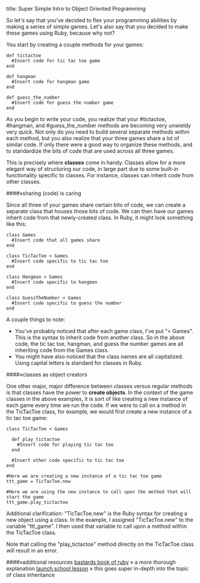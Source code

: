 title: Super Simple Intro to Object Oriented Programming

So let's say that you've decided to flex your programming abilities by making a series of simple games. Let's also say that you decided to make these games using Ruby, because why not?

You start by creating a couple methods for your games:

```
def tictactoe
  #Insert code for tic tac toe game
end

def hangman
  #Insert code for hangman game
end

def guess_the_number
  #Insert code for guess the number game
end
```

As you begin to write your code, you realize that your #tictactoe, #hangman, and #guess_the_number methods are becoming very unwieldy very quick. Not only do you need to build several separate methods within each method, but you also realize that your three games share a lot of similar code. If only there were a good way to organize these methods, and to standardize the bits of code that are used across all three games.

This is precisely where **classes** come in handy. Classes allow for a more elegant way of structuring our code, in large part due to some built-in functionality specific to classes. For instance, classes can inherit code from other classes.

<!--more-->

####»sharing (code) is caring

Since all three of your games share certain bits of code, we can create a separate class that houses those bits of code. We can then have our games inherit code from that newly-created class. In Ruby, it might look something like this:

```
class Games
  #Insert code that all games share
end

class TicTacToe < Games
  #Insert code specific to tic tac toe
end

class Hangman < Games
  #Insert code specific to hangman
end

class GuessTheNumber < Games
  #Insert code specific to guess the number
end
```

A couple things to note:
* You've probably noticed that after each game class, I've put "< Games". This is the syntax to inherit code from another class. So in the above code, the tic tac toe, hangman, and guess the number games are all inheriting code from the Games class.
* You might have also noticed that the class names are all capitalized. Using capital letters is standard for classes in Ruby.

####»classes as object creators

One other major, major difference between classes versus regular methods is that classes have the power to **create objects**. In the context of the game classes in the above examples, it is sort of like creating a new instance of each game every time we run the code. If we were to call on a method in the TicTacToe class, for example, we would first create a new instance of a tic tac toe game:

```
class TicTacToe < Games
  
  def play_tictactoe
    #Insert code for playing tic tac toe
  end
  
  #Insert other code specific to tic tac toe
end

#Here we are creating a new instance of a tic tac toe game
ttt_game = TicTacToe.new

#Here we are using the new instance to call upon the method that will start the game
ttt_game.play_tictactoe
```

Additional clarification: "TicTacToe.new" is the Ruby syntax for creating a new object using a class. In the example, I assigned "TicTacToe.new" to the variable "ttt_game". I then used that variable to call upon a method within the TicTacToe class.

Note that calling the "play_tictactoe" method directly on the TicTacToe class will result in an error.

####»additional resources
[bastards book of ruby](http://ruby.bastardsbook.com/chapters/oops/) » a more thorough explanation
[launch school lesson](https://launchschool.com/books/oo_ruby/read/inheritance) » this goes super in-depth into the topic of class inheritance

